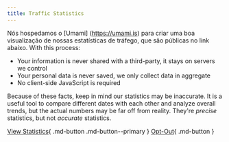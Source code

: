 ```yaml
---
title: Traffic Statistics
---
```


Nós hospedamos o [Umami] (https://umami.is) para criar uma boa visualização de nossas estatísticas de tráfego, que são públicas no link abaixo. With this process:

- Your information is never shared with a third-party, it stays on servers we control
- Your personal data is never saved, we only collect data in aggregate
- No client-side JavaScript is required

Because of these facts, keep in mind our statistics may be inaccurate. It is a useful tool to compare different dates with each other and analyze overall trends, but the actual numbers may be far off from reality. They're _precise_ statistics, but not _accurate_ statistics.

[View Statistics](https://stats.privacyguides.net/share/nVWjyd2QfgOPBhMF/www.privacyguides.org){ .md-button .md-button--primary }
[Opt-Out](#__consent){ .md-button }
